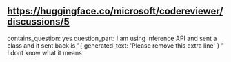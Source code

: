 ## https://huggingface.co/microsoft/codereviewer/discussions/5

contains_question: yes
question_part: I am using inference API and sent a class and it sent back is "{ generated_text: '<msg>Please remove this extra line' } " I dont know what it means